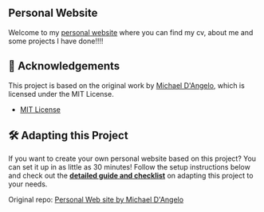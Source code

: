 ## Personal Website
Welcome to my [personal website](https://ps-arelis.com) where you can find my cv, about me and some projects I have done!!!!


## 🙌 Acknowledgements
This project is based on the original work by [Michael D'Angelo](https://github.com/mldangelo), which is licensed under the MIT License.

- [MIT License](https://opensource.org/licenses/MIT)


## 🛠 Adapting this Project

If you want to create your own personal website based on this project? You can set it up in as little as 30 minutes! Follow the setup instructions below and check out the **[detailed guide and checklist](./docs/adapting-guide.md)** on adapting this project to your needs.


Original repo: [Personal Web site by Michael D'Angelo](https://github.com/mldangelo/personal-site?tab=readme-ov-file#personal-website)
